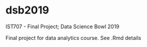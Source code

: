 # dsb2019
IST707 - Final Project; Data Science Bowl 2019

Final project for data analytics course. See .Rmd details
